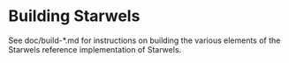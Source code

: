 Building Starwels
================

See doc/build-*.md for instructions on building the various
elements of the Starwels reference implementation of Starwels.
